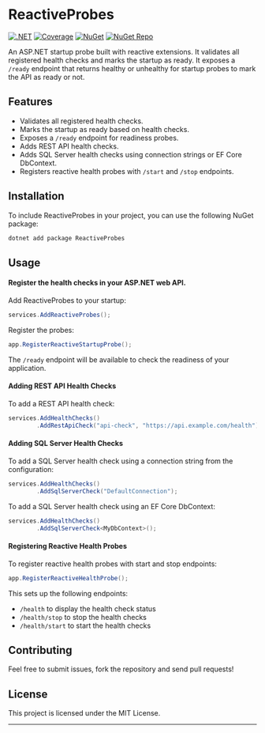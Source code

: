 # ReactiveProbes 
[![.NET](https://github.com/shyam-s00/ReactiveProbes/actions/workflows/dotnet.yml/badge.svg)](https://github.com/shyam-s00/ReactiveProbes/actions/workflows/dotnet.yml) [![Coverage](https://codecov.io/github/shyam-s00/ReactiveProbes/branch/main/graph/badge.svg)](https://codecov.io/github/shyam-s00/ReactiveProbes)  [![NuGet](https://github.com/shyam-s00/ReactiveProbes/actions/workflows/release.yml/badge.svg)](https://github.com/shyam-s00/ReactiveProbes/actions/workflows/release.yml)   [![NuGet Repo](https://img.shields.io/badge/nuget-v1.2.0-blue?style=flat&logo=nuget)](https://www.nuget.org/packages/ReactiveProbes) 

An ASP\.NET startup probe built with reactive extensions\. It validates all registered health checks and marks the startup as ready\. It exposes a `/ready` endpoint that returns healthy or unhealthy for startup probes to mark the API as ready or not\.

## Features

- Validates all registered health checks\.
- Marks the startup as ready based on health checks\.
- Exposes a `/ready` endpoint for readiness probes\.
- Adds REST API health checks\.
- Adds SQL Server health checks using connection strings or EF Core DbContext\.
- Registers reactive health probes with `/start` and `/stop` endpoints\.

## Installation

To include ReactiveProbes in your project, you can use the following NuGet package:

```sh
dotnet add package ReactiveProbes
```

## Usage

#### Register the health checks in your ASP.NET web API.
Add ReactiveProbes to your startup:

```csharp
services.AddReactiveProbes();
```
Register the probes:
```csharp
app.RegisterReactiveStartupProbe();
```
The `/ready` endpoint will be available to check the readiness of your application.

#### Adding REST API Health Checks
To add a REST API health check:

```csharp
services.AddHealthChecks()
        .AddRestApiCheck("api-check", "https://api.example.com/health");
```

#### Adding SQL Server Health Checks
To add a SQL Server health check using a connection string from the configuration:

```csharp
services.AddHealthChecks()
        .AddSqlServerCheck("DefaultConnection");
```
To add a SQL Server health check using an EF Core DbContext:

```csharp
services.AddHealthChecks()
        .AddSqlServerCheck<MyDbContext>();
```

#### Registering Reactive Health Probes
To register reactive health probes with start and stop endpoints:

```csharp
app.RegisterReactiveHealthProbe();
```
This sets up the following endpoints:  
* `/health` to display the health check status
* `/health/stop` to stop the health checks
* `/health/start` to start the health checks

## Contributing

Feel free to submit issues, fork the repository and send pull requests!

## License

This project is licensed under the MIT License.

---
